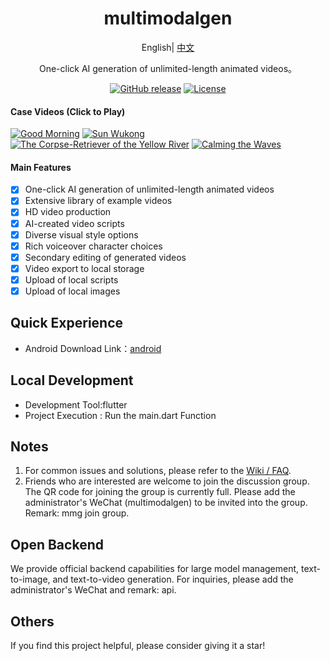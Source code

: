 <div align="center">

<h1 align="center">multimodalgen</h1>

English| [中文](./README.md) 

One-click AI generation of unlimited-length animated videos。

[![GitHub release](https://img.shields.io/static/v1?label=release&message=v0.0.1&color=blue)](https://www.github.com/haozihao/multimodalgen-flutter)
[![License](https://img.shields.io/badge/license-Apache%202-4EB1BA.svg)](https://www.apache.org/licenses/LICENSE-2.0.html)

</div>

#### Case Videos (Click to Play)
[![Good Morning](https://i.ytimg.com/vi/kRNurdJUWVk/maxresdefault.jpg)](https://youtu.be/kRNurdJUWVk)
[![Sun Wukong](https://i.ytimg.com/vi/dF0mpusOB68/maxresdefault.jpg)](https://youtu.be/dF0mpusOB68)
[![The Corpse-Retriever of the Yellow River](https://i.ytimg.com/vi/qs4QK3Cv6RQ/maxresdefault.jpg)](https://youtu.be/qs4QK3Cv6RQ)
[![Calming the Waves](https://i.ytimg.com/vi/D57axmQSGJk/maxresdefault.jpg)](https://youtu.be/D57axmQSGJk)

#### Main Features
- [X] One-click AI generation of unlimited-length animated videos
- [X] Extensive library of example videos
- [X] HD video production
- [X] AI-created video scripts
- [X] Diverse visual style options
- [X] Rich voiceover character choices
- [X] Secondary editing of generated videos
- [X] Video export to local storage
- [X] Upload of local scripts
- [X] Upload of local images

## Quick Experience
- Android Download Link：[android](https://github.com/haozihao/multimodalgen-flutter/releases/download/V0.0.1/multimodalgen-flutter-V0.0.1.apk) 

## Local Development
- Development Tool:flutter
- Project Execution : Run the main.dart Function

## Notes

1. For common issues and solutions, please refer to the [Wiki / FAQ](https://github.com/haozihao/multimodalgen-flutter/wiki/FAQ).
2. Friends who are interested are welcome to join the discussion group. The QR code for joining the group is currently full. Please add the administrator's WeChat (multimodalgen) to be invited into the group. Remark: mmg join group.

## Open Backend

We provide official backend capabilities for large model management, text-to-image, and text-to-video generation. For inquiries, please add the administrator's WeChat and remark: api.

## Others

If you find this project helpful, please consider giving it a star!
